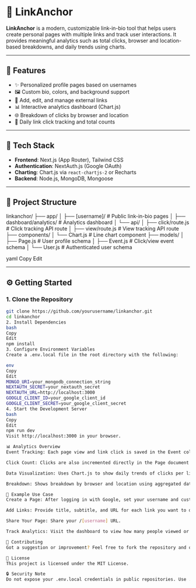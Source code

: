 # 🔗 LinkAnchor

**LinkAnchor** is a modern, customizable link-in-bio tool that helps users create personal pages with multiple links and track user interactions. It provides meaningful analytics such as total clicks, browser and location-based breakdowns, and daily trends using charts.

---

## 🚀 Features

- ✨ Personalized profile pages based on usernames  
- 🖼️ Custom bio, colors, and background support  
- 🔗 Add, edit, and manage external links  
- 📊 Interactive analytics dashboard (Chart.js)  
- 🌐 Breakdown of clicks by browser and location  
- 🧮 Daily link click tracking and total counts  

---

## 🧱 Tech Stack

- **Frontend**: Next.js (App Router), Tailwind CSS  
- **Authentication**: NextAuth.js (Google OAuth)  
- **Charting**: Chart.js via `react-chartjs-2` or Recharts  
- **Backend**: Node.js, MongoDB, Mongoose  

---

## 📁 Project Structure

linkanchor/
├── app/
│ ├── [username]/ # Public link-in-bio pages
│ ├── dashboard/analytics/ # Analytics dashboard
│ └── api/
│ ├── click/route.js # Click tracking API route
│ ├── view/route.js # View tracking API route
├── components/
│ └── Chart.js # Line chart component
├── models/
│ ├── Page.js # User profile schema
│ ├── Event.js # Click/view event schema
│ └── User.js # Authenticated user schema

yaml
Copy
Edit

---

## ⚙️ Getting Started

### 1. Clone the Repository

```bash
git clone https://github.com/yourusername/linkanchor.git
cd linkanchor
2. Install Dependencies
bash
Copy
Edit
npm install
3. Configure Environment Variables
Create a .env.local file in the root directory with the following:

env
Copy
Edit
MONGO_URI=your_mongodb_connection_string
NEXTAUTH_SECRET=your_nextauth_secret
NEXTAUTH_URL=http://localhost:3000
GOOGLE_CLIENT_ID=your_google_client_id
GOOGLE_CLIENT_SECRET=your_google_client_secret
4. Start the Development Server
bash
Copy
Edit
npm run dev
Visit http://localhost:3000 in your browser.

📊 Analytics Overview
Event Tracking: Each page view and link click is saved in the Event collection.

Click Count: Clicks are also incremented directly in the Page document for performance.

Data Visualization: Uses Chart.js to show daily trends of clicks per link.

Breakdown: Shows breakdown by browser and location using aggregated data.

📌 Example Use Case
Create a Page: After logging in with Google, set your username and customize your page.

Add Links: Provide title, subtitle, and URL for each link you want to display.

Share Your Page: Share your /[username] URL.

Track Analytics: Visit the dashboard to view how many people viewed or clicked your links, when, and from where.

🙌 Contributing
Got a suggestion or improvement? Feel free to fork the repository and open a pull request.

📄 License
This project is licensed under the MIT License.

🔒 Security Note
Do not expose your .env.local credentials in public repositories. Use .gitignore to keep them private.